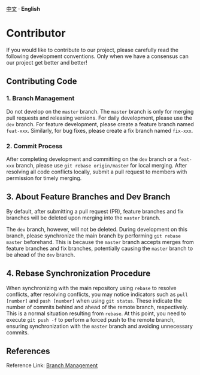[中文](./CONTRIBUTORS_CN.md) · **English**

# Contributor

If you would like to contribute to our project, please carefully read the following development conventions. Only when we have a consensus can our project get better and better!

## Contributing Code

### 1. Branch Management

Do not develop on the `master` branch. The `master` branch is only for merging pull requests and releasing versions. For daily development, please use the `dev` branch. For feature development, please create a feature branch named `feat-xxx`. Similarly, for bug fixes, please create a fix branch named `fix-xxx`.

### 2. Commit Process

After completing development and committing on the `dev` branch or a `feat-xxx` branch, please use `git rebase origin/master` for local merging. After resolving all code conflicts locally, submit a pull request to members with permission for timely merging.

## 3. About Feature Branches and Dev Branch

By default, after submitting a pull request (PR), feature branches and fix branches will be deleted upon merging into the `master` branch.

The `dev` branch, however, will not be deleted. During development on this branch, please synchronize the main branch by performing `git rebase master` beforehand. This is because the `master` branch accepts merges from feature branches and fix branches, potentially causing the `master` branch to be ahead of the `dev` branch.

## 4. Rebase Synchronization Procedure

When synchronizing with the main repository using `rebase` to resolve conflicts, after resolving conflicts, you may notice indicators such as `pull [number]` and `push [number]` when using `git status`. These indicate the number of commits behind and ahead of the remote branch, respectively. This is a normal situation resulting from `rebase`. At this point, you need to execute `git push -f` to perform a forced push to the remote branch, ensuring synchronization with the `master` branch and avoiding unnecessary commits.

## References

Reference Link: [Branch Management](https://www.ruanyifeng.com/blog/2012/07/git.html)
